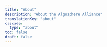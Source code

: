 ```yaml
---
title: "About"
description: "About the Algosphere Alliance"
translationKey: "about"
cascade:
  type: "about"
toc: false
draft: false
---
```

